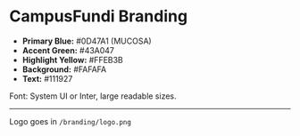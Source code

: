 # CampusFundi Branding

- **Primary Blue:** #0D47A1 (MUCOSA)
- **Accent Green:** #43A047
- **Highlight Yellow:** #FFEB3B
- **Background:** #FAFAFA
- **Text:** #111927

Font: System UI or Inter, large readable sizes.

---

Logo goes in `/branding/logo.png`